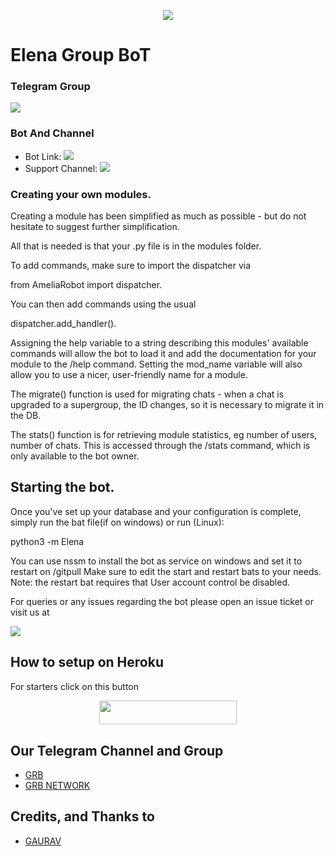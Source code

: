 <p align="center">
  <img src="https://telegra.ph/file/a8330e9b50b1cb3b84cca.jpg">
</p>

# Elena Group BoT

### Telegram Group
<p align="left">
<a href="https://t.me/yone_support_official" alt="Telegram!"> <img src="https://aleen42.github.io/badges/src/telegram.svg" /> </a>

### Bot And Channel 
* Bot Link:  <a href="http://t.me/Miss_Elena_Robot" alt=" Amelia "> <img src="https://img.shields.io/badge/%F0%9F%A4%96%20-Elena-blue" /> </a>
* Support Channel: <a  href="https://t.me/grb_network" alt="Help Centre Logs"> <img  src="https://img.shields.io/badge/%F0%9F%92%A1-Elena%20Update%20Channel-9cf" /> </a>

### Creating your own modules.

Creating a module has been simplified as much as possible - but do not hesitate to suggest further simplification.

All that is needed is that your .py file is in the modules folder.

To add commands, make sure to import the dispatcher via

from AmeliaRobot import dispatcher.

You can then add commands using the usual

dispatcher.add_handler().

Assigning the help variable to a string describing this modules' available
commands will allow the bot to load it and add the documentation for
your module to the /help command. Setting the mod_name variable will also allow you to use a nicer, user-friendly name for a module.

The migrate() function is used for migrating chats - when a chat is upgraded to a supergroup, the ID changes, so 
it is necessary to migrate it in the DB.

The stats() function is for retrieving module statistics, eg number of users, number of chats. This is accessed 
through the /stats command, which is only available to the bot owner.

## Starting the bot.

Once you've set up your database and your configuration is complete, simply run the bat file(if on windows) or run (Linux):

python3 -m Elena

You can use nssm to install the bot as service on windows and set it to restart on /gitpull 
Make sure to edit the start and restart bats to your needs. 
Note: the restart bat requires that User account control be disabled.

For queries or any issues regarding the bot please open an issue ticket or visit us at <p align="left">
<a href="https://t.me/yone_support_official" alt="Telegram!"> <img src="https://aleen42.github.io/badges/src/telegram.svg" /> </a>

## How to setup on Heroku 
For starters click on this button 

<p align="center"><a href="https://heroku.com/deploy?template=https://github.com/gauravsingh0/elenarobot02"> <img src="https://img.shields.io/badge/Deploy%20To%20Heroku-black?style=for-the-badge&logo=heroku" width="220" height="38.45"/></a></p>


## Our Telegram Channel and Group

* [GRB](https://t.me/yone_support_official)
* [GRB NETWORK](https://t.me/grb_network)

## Credits, and Thanks to 
*   [GAURAV](https://telegram.dog/Black_heart_hacker_xon)







